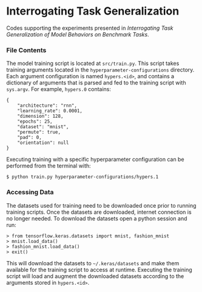 # Interrogating Task Generalization
Codes supporting the experiments presented in *Interrogating Task Generalization of Model Behaviors on Benchmark Tasks*.

### File Contents

The model training script is located at ``src/train.py``. This script takes training arguments located in the ``hyperparameter-configurations`` directory. Each argument configuration is named ``hypers.<id>``, and contains a dictionary of arguments that is parsed and fed to the training script with ``sys.argv``. For example, ``hypers.0`` contains:

```
{
	"architecture": "rnn", 
	"learning_rate": 0.0001, 
	"dimension": 128, 
	"epochs": 25, 
	"dataset": "mnist", 
	"permute": true, 
	"pad": 0, 
	"orientation": null
}
```

Executing training with a specific hyperparameter configuration can be performed from the terminal with:

	$ python train.py hyperparameter-configurations/hypers.1  

### Accessing Data

The datasets used for training need to be downloaded once prior to running training scripts. Once the datasets are downloaded, internet connection is no longer needed. To download the datasets open a python session and run:

	> from tensorflow.keras.datasets import mnist, fashion_mnist
	> mnist.load_data()
	> fashion_mnist.load_data()
	> exit()

This will download the datasets to ``~/.keras/datasets`` and make them available for the training script to access at runtime. Executing the training script will load and augment the downloaded datasets according to the arguments stored in ``hypers.<id>``. 
